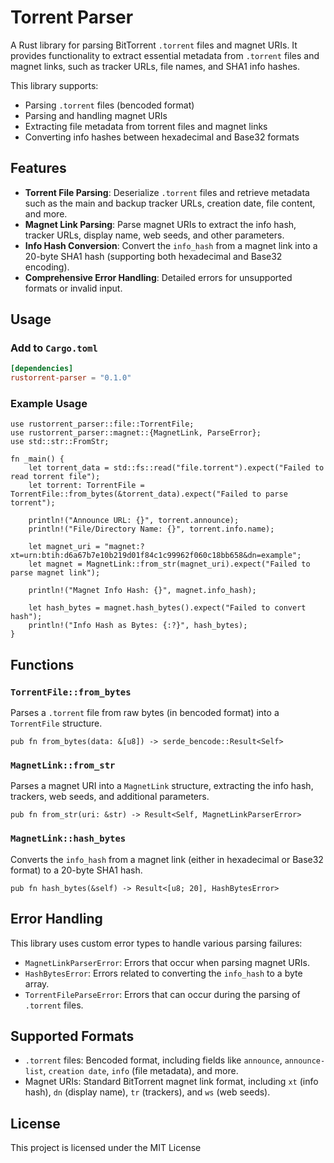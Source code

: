 # Torrent Parser

A Rust library for parsing BitTorrent `.torrent` files and magnet URIs. It provides functionality to extract essential metadata from `.torrent` files and magnet links, such as tracker URLs, file names, and SHA1 info hashes.

This library supports:
- Parsing `.torrent` files (bencoded format)
- Parsing and handling magnet URIs
- Extracting file metadata from torrent files and magnet links
- Converting info hashes between hexadecimal and Base32 formats

## Features

- **Torrent File Parsing**: Deserialize `.torrent` files and retrieve metadata such as the main and backup tracker URLs, creation date, file content, and more.
- **Magnet Link Parsing**: Parse magnet URIs to extract the info hash, tracker URLs, display name, web seeds, and other parameters.
- **Info Hash Conversion**: Convert the `info_hash` from a magnet link into a 20-byte SHA1 hash (supporting both hexadecimal and Base32 encoding).
- **Comprehensive Error Handling**: Detailed errors for unsupported formats or invalid input.

## Usage

### Add to `Cargo.toml`

```toml
[dependencies]
rustorrent-parser = "0.1.0"
````

### Example Usage

```rust,no_run
use rustorrent_parser::file::TorrentFile;
use rustorrent_parser::magnet::{MagnetLink, ParseError};
use std::str::FromStr;

fn _main() {
    let torrent_data = std::fs::read("file.torrent").expect("Failed to read torrent file");
    let torrent: TorrentFile = TorrentFile::from_bytes(&torrent_data).expect("Failed to parse torrent");

    println!("Announce URL: {}", torrent.announce);
    println!("File/Directory Name: {}", torrent.info.name);

    let magnet_uri = "magnet:?xt=urn:btih:d6a67b7e10b219d01f84c1c99962f060c18bb658&dn=example";
    let magnet = MagnetLink::from_str(magnet_uri).expect("Failed to parse magnet link");

    println!("Magnet Info Hash: {}", magnet.info_hash);

    let hash_bytes = magnet.hash_bytes().expect("Failed to convert hash");
    println!("Info Hash as Bytes: {:?}", hash_bytes);
}
```

## Functions

### `TorrentFile::from_bytes`

Parses a `.torrent` file from raw bytes (in bencoded format) into a `TorrentFile` structure.

```rust,ignore
pub fn from_bytes(data: &[u8]) -> serde_bencode::Result<Self>
```

### `MagnetLink::from_str`

Parses a magnet URI into a `MagnetLink` structure, extracting the info hash, trackers, web seeds, and additional parameters.

```rust,ignore
pub fn from_str(uri: &str) -> Result<Self, MagnetLinkParserError>
```

### `MagnetLink::hash_bytes`

Converts the `info_hash` from a magnet link (either in hexadecimal or Base32 format) to a 20-byte SHA1 hash.

```rust,ignore
pub fn hash_bytes(&self) -> Result<[u8; 20], HashBytesError>
```

## Error Handling

This library uses custom error types to handle various parsing failures:

* `MagnetLinkParserError`: Errors that occur when parsing magnet URIs.
* `HashBytesError`: Errors related to converting the `info_hash` to a byte array.
* `TorrentFileParseError`: Errors that can occur during the parsing of `.torrent` files.

## Supported Formats

* `.torrent` files: Bencoded format, including fields like `announce`, `announce-list`, `creation date`, `info` (file metadata), and more.
* Magnet URIs: Standard BitTorrent magnet link format, including `xt` (info hash), `dn` (display name), `tr` (trackers), and `ws` (web seeds).

## License

This project is licensed under the MIT License
